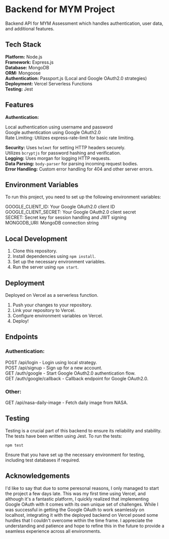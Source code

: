 # Backend for MYM Project

Backend API for MYM Assessment which handles authentication, user data, and additional features.

## Tech Stack

**Platform:** Node.js \
**Framework:** Express.js \
**Database:** MongoDB \
**ORM:** Mongoose \
**Authentication:** Passport.js (Local and Google OAuth2.0 strategies) \
**Deployment:** Vercel Serverless Functions \
**Testing:** Jest

## Features

**Authentication:**

Local authentication using username and password \
Google authentication using Google OAuth2.0 \
Rate Limiting: Utilizes express-rate-limit for basic rate limiting.

**Security:** Uses `helmet` for setting HTTP headers securely. \
Utilizes `bcryptjs` for password hashing and verification. \
**Logging:** Uses morgan for logging HTTP requests. \
**Data Parsing:** `body-parser` for parsing incoming request bodies. \
**Error Handling:** Custom error handling for 404 and other server errors.

## Environment Variables

To run this project, you need to set up the following environment variables:

GOOGLE_CLIENT_ID: Your Google OAuth2.0 client ID \
GOOGLE_CLIENT_SECRET: Your Google OAuth2.0 client secret \
SECRET: Secret key for session handling and JWT signing \
MONGODB_URI: MongoDB connection string

## Local Development

1. Clone this repository.
2. Install dependencies using `npm install`.
3. Set up the necessary environment variables.
4. Run the server using `npm start`.

## Deployment

Deployed on Vercel as a serverless function.

1. Push your changes to your repository.
2. Link your repository to Vercel.
3. Configure environment variables on Vercel.
4. Deploy!

## Endpoints

### Authentication:

POST /api/login - Login using local strategy. \
POST /api/signup - Sign up for a new account. \
GET /auth/google - Start Google OAuth2.0 authentication flow. \
GET /auth/google/callback - Callback endpoint for Google OAuth2.0.

### Other:

GET /api/nasa-daily-image - Fetch daily image from NASA.

## Testing

Testing is a crucial part of this backend to ensure its reliability and stability. The tests have been written using Jest. To run the tests:

`npm test`

Ensure that you have set up the necessary environment for testing, including test databases if required.

## Acknowledgements

I'd like to say that due to some peresonal reasons, I only managed to start the project a few days late. This was my first time using Vercel, and although it's a fantastic platform, I quickly realized that implementing Google OAuth with it comes with its own unique set of challenges. While I was successful in getting the Google OAuth to work seamlessly on localhost, integrating it with the deployed backend on Vercel posed some hurdles that I couldn't overcome within the time frame. I appreciate the understanding and patience and hope to refine this in the future to provide a seamless experience across all environments.
